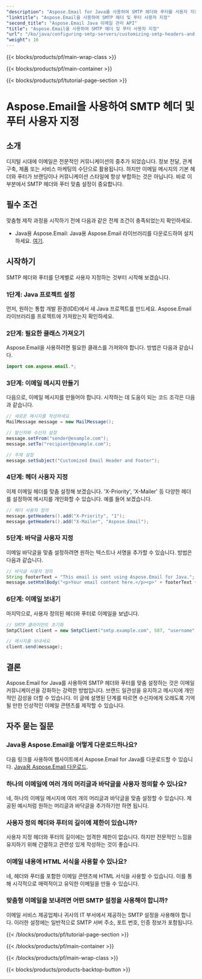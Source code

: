 ```yaml
---
"description": "Aspose.Email for Java를 사용하여 SMTP 헤더와 푸터를 사용자 지정하는 방법을 알아보세요. 개인화된 브랜딩과 메시지로 이메일 커뮤니케이션을 향상시키세요."
"linktitle": "Aspose.Email을 사용하여 SMTP 헤더 및 푸터 사용자 지정"
"second_title": "Aspose.Email Java 이메일 관리 API"
"title": "Aspose.Email을 사용하여 SMTP 헤더 및 푸터 사용자 지정"
"url": "/ko/java/configuring-smtp-servers/customizing-smtp-headers-and-footers/"
"weight": 16
---
```


{{< blocks/products/pf/main-wrap-class >}}

{{< blocks/products/pf/main-container >}}

{{< blocks/products/pf/tutorial-page-section >}}

# Aspose.Email을 사용하여 SMTP 헤더 및 푸터 사용자 지정


## 소개

디지털 시대에 이메일은 전문적인 커뮤니케이션의 중추가 되었습니다. 정보 전달, 관계 구축, 제품 또는 서비스 마케팅의 수단으로 활용됩니다. 하지만 이메일 메시지의 기본 헤더와 푸터가 브랜딩이나 커뮤니케이션 스타일에 항상 부합하는 것은 아닙니다. 바로 이 부분에서 SMTP 헤더와 푸터 맞춤 설정이 중요합니다.

## 필수 조건

맞춤형 제작 과정을 시작하기 전에 다음과 같은 전제 조건이 충족되었는지 확인하세요.

- Java용 Aspose.Email: Java용 Aspose.Email 라이브러리를 다운로드하여 설치하세요. [여기](https://releases.aspose.com/email/java/).

## 시작하기

SMTP 헤더와 푸터를 단계별로 사용자 지정하는 것부터 시작해 보겠습니다. 

### 1단계: Java 프로젝트 설정

먼저, 원하는 통합 개발 환경(IDE)에서 새 Java 프로젝트를 만드세요. Aspose.Email 라이브러리를 프로젝트에 가져왔는지 확인하세요.

### 2단계: 필요한 클래스 가져오기

Aspose.Email을 사용하려면 필요한 클래스를 가져와야 합니다. 방법은 다음과 같습니다.

```java
import com.aspose.email.*;
```

### 3단계: 이메일 메시지 만들기

다음으로, 이메일 메시지를 만들어야 합니다. 시작하는 데 도움이 되는 코드 조각은 다음과 같습니다.

```java
// 새로운 메시지를 작성하세요
MailMessage message = new MailMessage();

// 발신자와 수신자 설정
message.setFrom("sender@example.com");
message.setTo("recipient@example.com");

// 주제 설정
message.setSubject("Customized Email Header and Footer");
```

### 4단계: 헤더 사용자 지정

이제 이메일 헤더를 맞춤 설정해 보겠습니다. 'X-Priority', 'X-Mailer' 등 다양한 헤더를 설정하여 메시지를 개인화할 수 있습니다. 예를 들어 보겠습니다.

```java
// 헤더 사용자 정의
message.getHeaders().add("X-Priority", "1");
message.getHeaders().add("X-Mailer", "Aspose.Email");
```

### 5단계: 바닥글 사용자 지정

이메일 바닥글을 맞춤 설정하려면 원하는 텍스트나 서명을 추가할 수 있습니다. 방법은 다음과 같습니다.

```java
// 바닥글 사용자 정의
String footerText = "This email is sent using Aspose.Email for Java.";
message.setHtmlBody("<p>Your email content here.</p><p>" + footerText + "</p>");
```

### 6단계: 이메일 보내기

마지막으로, 사용자 정의된 헤더와 푸터로 이메일을 보냅니다.

```java
// SMTP 클라이언트 초기화
SmtpClient client = new SmtpClient("smtp.example.com", 587, "username", "password");

// 메시지를 보내세요
client.send(message);
```

## 결론

Aspose.Email for Java를 사용하여 SMTP 헤더와 푸터를 맞춤 설정하는 것은 이메일 커뮤니케이션을 강화하는 강력한 방법입니다. 브랜드 일관성을 유지하고 메시지에 개인적인 감성을 더할 수 있습니다. 이 글에 설명된 단계를 따르면 수신자에게 오래도록 기억될 만한 인상적인 이메일 콘텐츠를 제작할 수 있습니다.

## 자주 묻는 질문

### Java용 Aspose.Email을 어떻게 다운로드하나요?

다음 링크를 사용하여 웹사이트에서 Aspose.Email for Java를 다운로드할 수 있습니다. [Java용 Aspose.Email 다운로드](https://releases.aspose.com/email/java/).

### 하나의 이메일에 여러 개의 머리글과 바닥글을 사용자 정의할 수 있나요?

네, 하나의 이메일 메시지에 여러 개의 머리글과 바닥글을 맞춤 설정할 수 있습니다. 제공된 예시처럼 원하는 머리글과 바닥글을 추가하기만 하면 됩니다.

### 사용자 정의 헤더와 푸터의 길이에 제한이 있습니까?

사용자 지정 헤더와 푸터의 길이에는 엄격한 제한이 없습니다. 하지만 전문적인 느낌을 유지하기 위해 간결하고 관련성 있게 작성하는 것이 좋습니다.

### 이메일 내용에 HTML 서식을 사용할 수 있나요?

네, 헤더와 푸터를 포함한 이메일 콘텐츠에 HTML 서식을 사용할 수 있습니다. 이를 통해 시각적으로 매력적이고 유익한 이메일을 만들 수 있습니다.

### 맞춤형 이메일을 보내려면 어떤 SMTP 설정을 사용해야 합니까?

이메일 서비스 제공업체나 귀사의 IT 부서에서 제공하는 SMTP 설정을 사용해야 합니다. 이러한 설정에는 일반적으로 SMTP 서버 주소, 포트 번호, 인증 정보가 포함됩니다.

{{< /blocks/products/pf/tutorial-page-section >}}

{{< /blocks/products/pf/main-container >}}

{{< /blocks/products/pf/main-wrap-class >}}

{{< blocks/products/products-backtop-button >}}